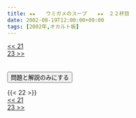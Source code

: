 ```yaml
---
title: ★★　　ウミガメのスープ　　★★　２２杯目
date: 2002-08-19T12:00:00+09:00
tags: [2002年,オカルト板]
---
```

<div class="th_left"><a href="../21"><< 21</a></div>
<div class="th_right"><a href="../23">23 >></a></div>
<br><br>
<script src="../../js/cupsoup.js"></script>
<form>
<input type="button" value="問題と解説のみにする" onClick="toggleCupsoup()">
</form>
{{< 22 >}}
<div class="th_left"><a href="../21"><< 21</a></div>
<div class="th_right"><a href="../23">23 >></a></div>